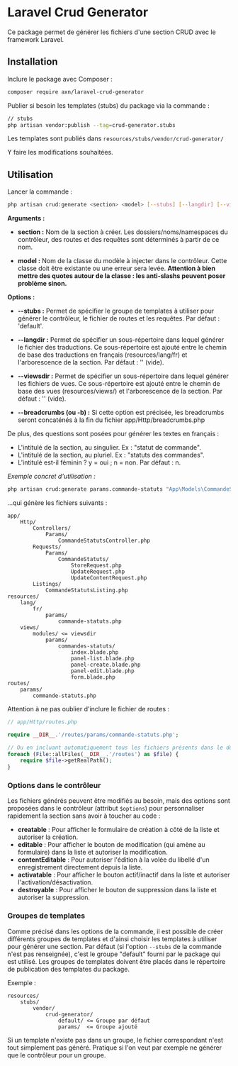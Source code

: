 Laravel Crud Generator
======================

Ce package permet de générer les fichiers d'une section CRUD avec le framework Laravel.

Installation
------------

Inclure le package avec Composer :

```sh
composer require axn/laravel-crud-generator
```

Publier si besoin les templates (stubs) du package via la commande :

```sh
// stubs
php artisan vendor:publish --tag=crud-generator.stubs
```

Les templates sont publiés dans `resources/stubs/vendor/crud-generator/`

Y faire les modifications souhaitées.

Utilisation
-----------

Lancer la commande :

```sh
php artisan crud:generate <section> <model> [--stubs] [--langdir] [--viewsdir] [--breadcrumbs|-b]
```

**Arguments :**

* **section :** Nom de la section à créer. Les dossiers/noms/namespaces du contrôleur,
    des routes et des requêtes sont déterminés à partir de ce nom.

* **model :** Nom de la classe du modèle à injecter dans le contrôleur. Cette classe
    doit être existante ou une erreur sera levée. **Attention à bien mettre des quotes
    autour de la classe : les anti-slashs peuvent poser problème sinon.**

**Options :**

* **--stubs :** Permet de spécifier le groupe de templates à utiliser pour générer
    le contrôleur, le fichier de routes et les requêtes. Par défaut : 'default'.

* **--langdir :** Permet de spécifier un sous-répertoire dans lequel générer le fichier
    des traductions. Ce sous-répertoire est ajouté entre le chemin de base des traductions
    en français (resources/lang/fr) et l'arborescence de la section. Par défaut : '' (vide).

* **--viewsdir :** Permet de spécifier un sous-répertoire dans lequel générer les fichiers
    de vues. Ce sous-répertoire est ajouté entre le chemin de base des vues (resources/views/)
    et l'arborescence de la section. Par défaut : '' (vide).

* **--breadcrumbs (ou -b) :** Si cette option est précisée, les breadcrumbs seront
    concaténés à la fin du fichier app/Http/breadcrumbs.php

De plus, des questions sont posées pour générer les textes en français :

- L'intitulé de la section, au singulier. Ex : "statut de commande".
- L'intitulé de la section, au pluriel. Ex : "statuts des commandes".
- L'intitulé est-il féminin ? y = oui ; n = non. Par défaut : n.

*Exemple concret d'utilisation :*

```sh
php artisan crud:generate params.commande-statuts "App\Models\CommandeStatut" --viewsdir=modules
```

...qui génère les fichiers suivants :

```
app/
    Http/
        Controllers/
            Params/
                CommandeStatutsController.php
        Requests/
            Params/
                CommandeStatuts/
                    StoreRequest.php
                    UpdateRequest.php
                    UpdateContentRequest.php
        Listings/
            CommandeStatutsListing.php
resources/
    lang/
        fr/
            params/
                commande-statuts.php
    views/
        modules/ <= viewsdir
            params/
                commandes-statuts/
                    index.blade.php
                    panel-list.blade.php
                    panel-create.blade.php
                    panel-edit.blade.php
                    form.blade.php
routes/
    params/
        commande-statuts.php
```

Attention à ne pas oublier d'inclure le fichier de routes :

```php
// app/Http/routes.php

require __DIR__.'/routes/params/commande-statuts.php';

// Ou en incluant automatiquement tous les fichiers présents dans le dossier "routes" :
foreach (File::allFiles(__DIR__.'/routes') as $file) {
    require $file->getRealPath();
}
```

### Options dans le contrôleur

Les fichiers générés peuvent être modifiés au besoin, mais des options sont proposées
dans le contrôleur (attribut `$options`) pour personnaliser rapidement la section
sans avoir à toucher au code :

- **creatable** : Pour afficher le formulaire de création à côté de la liste et autoriser la création.
- **editable** : Pour afficher le bouton de modification (qui amène au formulaire) dans la liste et autoriser la modification.
- **contentEditable** : Pour autoriser l'édition à la volée du libellé d'un enregistrement directement depuis la liste.
- **activatable** : Pour afficher le bouton actif/inactif dans la liste et autoriser l'activation/désactivation.
- **destroyable** : Pour afficher le bouton de suppression dans la liste et autoriser la suppression.

### Groupes de templates

Comme précisé dans les options de la commande, il est possible de créer différents
groupes de templates et d'ainsi choisir les templates à utiliser pour générer une section.
Par défaut (si l'option `--stubs` de la commande n'est pas renseignée), c'est le groupe
"default" fourni par le package qui est utilisé. Les groupes de templates doivent être
placés dans le répertoire de publication des templates du package.

Exemple :

```
resources/
    stubs/
        vendor/
            crud-generator/
                default/ <= Groupe par défaut
                params/  <= Groupe ajouté
```

Si un template n'existe pas dans un groupe, le fichier correspondant n'est tout simplement
pas généré. Pratique si l'on veut par exemple ne générer que le contrôleur pour un groupe.
